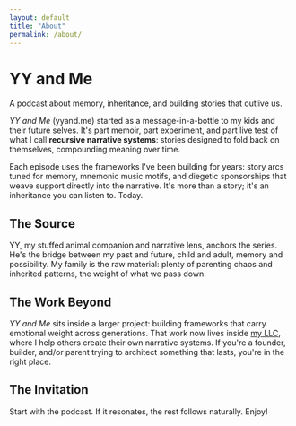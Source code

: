 ```yaml
---
layout: default
title: "About"
permalink: /about/
---
```


<div class="hero">
  <h1>YY and Me</h1>
  <p>A podcast about memory, inheritance, and building stories that outlive us.</p>
</div>

<section>
  <p>
    <em>YY and Me</em> (yyand.me) started as a message-in-a-bottle to my kids and their future selves. It's part memoir, part experiment, and part live test of what I call 
    <strong>recursive narrative systems</strong>: stories designed to fold back on themselves, compounding meaning over time.
  </p>

  <p>
    Each episode uses the frameworks I've been building for years: story arcs tuned for memory, mnemonic music motifs, and diegetic sponsorships that weave support directly into the narrative. 
    It's more than a story; it's an inheritance you can listen to. Today.
  </p>
</section>

<section>
  <h2>The Source</h2>
  <p>
    YY, my stuffed animal companion and narrative lens, anchors the series. He's the bridge between my past and future, child and adult, memory and possibility.
    My family is the raw material: plenty of parenting chaos and inherited patterns, the weight of what we pass down. 
  </p>
</section>

<section>
  <h2>The Work Beyond</h2>
  <p>
    <em>YY and Me</em> sits inside a larger project: building frameworks that carry emotional weight across generations. That work now lives inside <a href="https://benchantech.com" target="_blank">my LLC</a>, where I help others create their own narrative systems.  If you're a founder, builder, and/or parent trying to architect something that lasts, you're in the right place.
  </p>
</section>

<section>
  <h2>The Invitation</h2>
  <p>
    Start with the podcast. If it resonates, the rest follows naturally. Enjoy!
  </p>
</section>
